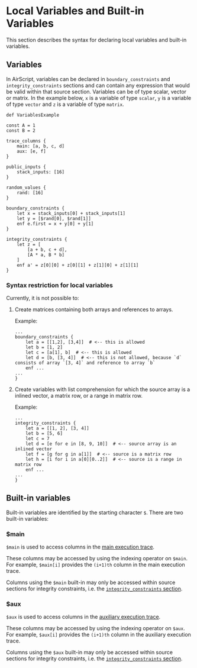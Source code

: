 # Local Variables and Built-in Variables
This section describes the syntax for declaring local variables and built-in variables.

## Variables

In AirScript, variables can be declared in `boundary_constraints` and `integrity_constraints` sections and can contain any expression that would be valid within that source section. Variables can be of type scalar, vector or matrix. In the example below, `x` is a variable of type `scalar`, `y` is a variable of type `vector` and `z` is a variable of type `matrix`.

```
def VariablesExample

const A = 1
const B = 2

trace_columns {
    main: [a, b, c, d]
    aux: [e, f]
}

public_inputs {
    stack_inputs: [16]
}

random_values {
    rand: [16]
}

boundary_constraints {
    let x = stack_inputs[0] + stack_inputs[1]   
    let y = [$rand[0], $rand[1]]  
    enf e.first = x + y[0] + y[1]
}

integrity_constraints {
    let z = [
        [a + b, c + d],
        [A * a, B * b]
    ]
    enf a' = z[0][0] + z[0][1] + z[1][0] + z[1][1]
}
```

### Syntax restriction for local variables
Currently, it is not possible to:

1. Create matrices containing both arrays and references to arrays.

    Example:

    ```
    ...
    boundary_constraints {
        let a = [[1,2], [3,4]]  # <-- this is allowed
        let b = [1, 2]
        let c = [a[1], b]  # <-- this is allowed
        let d = [b, [3, 4]]  # <-- this is not allowed, because `d` consists of array `[3, 4]` and reference to array `b`
        enf ...
    ...
    }
    ```
2. Create variables with list comprehension for which the source array is a inlined vector, a matrix row, or a range in matrix row.

    Example: 

    ```
    ...
    integrity_constraints {
        let a = [[1, 2], [3, 4]]
        let b = [5, 6]
        let c = 7
        let d = [e for e in [8, 9, 10]]  # <-- source array is an inlined vector
        let f = [g for g in a[1]]  # <-- source is a matrix row
        let h = [i for i in a[0][0..2]]  # <-- source is a range in matrix row
        enf ...
    ...
    }
    ```

## Built-in variables

Built-in variables are identified by the starting character `$`. There are two built-in variables:

### \$main

`$main` is used to access columns in the [main execution trace](./appendix.md#main-vs-auxiliary-execution-trace-segments-main-and-aux).

These columns may be accessed by using the indexing operator on `$main`. For example, `$main[i]` provides the `(i+1)th` column in the main execution trace.

Columns using the `$main` built-in may only be accessed within source sections for integrity constraints, i.e. the [`integrity_constraints` section](./constraints.md#integrity-constraints-integrity_constraints).

### \$aux

`$aux` is used to access columns in the [auxiliary execution trace](./appendix.md#main-vs-auxiliary-execution-trace-segments-main-and-aux).

These columns may be accessed by using the indexing operator on `$aux`. For example, `$aux[i]` provides the `(i+1)th` column in the auxiliary execution trace.

Columns using the `$aux` built-in may only be accessed within source sections for integrity constraints, i.e. the [`integrity_constraints` section](./constraints.md#integrity-constraints-integrity_constraints).